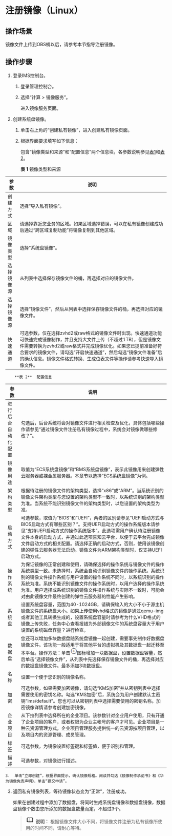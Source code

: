 # 注册镜像（Linux）<a name="ims_01_0211"></a>

## 操作场景<a name="section783119577294"></a>

镜像文件上传到OBS桶以后，请参考本节指导注册镜像。

## 操作步骤<a name="section7975113214169"></a>

1.  登录IMS控制台。
    1.  登录管理控制台。
    2.  选择“计算 \> 镜像服务”。

        进入镜像服务页面。

2.  创建系统盘镜像。
    1.  单击右上角的“创建私有镜像”，进入创建私有镜像页面。
    2.  根据界面要求填写如下信息：

        包含“镜像类型和来源”和“配置信息”两个信息块，各参数说明参见[表1](#ims_01_0206_table050019474117)和[表2](#ims_01_0206_table6978715749)。

        **表 1**  镜像类型和来源

|参数|说明|
|--|--|
|创建方式|选择“导入私有镜像”。|
|区域|请选择靠近您业务的区域。如果区域选择错误，可以在私有镜像创建成功后通过“跨区域复制功能”将镜像复制到其他区域。|
|镜像类型|选择“系统盘镜像”。|
|选择镜像源|从列表中选择保存镜像文件的桶，再选择对应的镜像文件。|
|选择镜像源|选择“镜像文件”，然后从列表中选择保存镜像文件的桶，再选择对应的镜像文件。|
|快速通道|可选参数，仅在选择zvhd2或raw格式的镜像文件时出现。快速通道功能可快速完成镜像制作，并且支持大文件上传（不超过1TB），但是镜像文件需要转换为zvhd2或raw格式并完成镜像优化。如果您已提前准备好符合要求的镜像文件，请勾选“开启快速通道”，然后勾选“镜像文件准备”后的确认信息。镜像文件格式转换、生成位表文件等操作请参考快速导入镜像文件。|


        **表 2**  配置信息

|参数|说明|
|--|--|
|进行后台自动化配置|勾选后，后台系统将会对镜像文件进行相关检查及优化，具体包括哪些操作请参见“通过镜像文件注册私有镜像过程中，系统会对镜像做哪些修改？”。|
|镜像用途|取值为“ECS系统盘镜像”和“BMS系统盘镜像”，表示此镜像用来创建弹性云服务器或裸金属服务器。本章节以选择“ECS系统盘镜像”为例。|
|架构类型|根据待注册的镜像文件的架构类型，选择“x86”或“ARM”。当系统识别的镜像文件架构类型与您设置的架构类型不一致时，以系统识别的架构类型为准。当系统不能识别镜像文件的架构类型时，以您设置的架构类型为准。|
|启动方式|可选参数，取值为“BIOS”和“UEFI”，两者的区别请参见“UEFI启动方式与BIOS启动方式有哪些区别？”。支持UEFI启动方式的操作系统版本请参见“支持UEFI启动方式的操作系统版本”。此选项需用户确认待注册镜像文件本身的启动方式，并通过此选项告知云平台，以便于云平台完成镜像文件启动方式的相关配置。请选择正确的启动方式，否则，使用该镜像创建的弹性云服务器无法启动。镜像文件为ARM架构类型时，仅支持UEFI启动方式。|
|操作系统|为保证镜像的正常创建和使用，请确保选择的操作系统与镜像文件的操作系统类型一致。未选择时，系统会自动识别镜像文件的操作系统。系统识别的镜像文件操作系统与用户设置的操作系统不同时，以系统识别的操作系统为准。系统不能识别镜像文件的操作系统时，以用户选择的操作系统为准。用户选择或系统识别的镜像文件操作系统与实际不一致时，可能会对由此镜像文件最终创建的弹性云服务器的性能产生影响。|
|系统盘|设置系统盘容量，范围为40-1024GB，请确保输入的大小不小于源主机镜像文件的系统盘大小。如果上传使用vhd格式的镜像是通过qemu-img或者其他工具转换生成的，设置系统盘容量时请参考为什么VHD格式的镜像上传失败，任务中心查看报错为外部镜像文件的系统盘容量大于用户设置的系统磁盘容量？进行检查。|
|数据盘|您还可以增加多块数据盘随系统盘镜像一起创建，需要事先制作好数据盘镜像文件。该功能一般适用于将其他平台的虚拟机及其数据盘一起迁移至本平台。操作方法：单击![](figures/Image-4.png)图标增加一块数据盘，设置数据盘容量，然后单击“选择镜像文件”，从列表中先选择保存镜像文件的桶，再选择对应的数据盘镜像文件。最多添加3块数据盘。|
|名称|设置一个便于您识别的镜像名称。|
|加密|可选参数，如果需要加密镜像，请勾选“KMS加密”并从密钥列表中选择需要使用的密钥名称。勾选“KMS加密”后，系统会为用户创建默认主密钥“ims/default”。您也可以从密钥列表中选择需要使用的密钥名称。加密镜像详情请参考创建加密镜像。|
|企业项目|从下拉列表中选择所在的企业项目。该参数针对企业用户使用，只有开通了企业项目的客户，或者权限为企业主帐号的客户才可见。企业项目是一种云资源管理方式，企业项目管理服务提供统一的云资源按项目管理，以及项目内的资源管理、成员管理。|
|标签|可选参数，为镜像设置标签键和标签值，便于识别和管理。|
|描述|可选参数，对镜像进行描述。|


    3.  单击“立即创建”，根据界面提示，确认镜像规格。阅读并勾选《镜像制作承诺书》和《华为镜像免责声明》，单击“提交申请”。

3.  返回私有镜像列表，等待镜像状态变为“正常”，注册成功。

    如果在创建过程中添加了数据盘，将同时生成系统盘镜像和数据盘镜像，数据盘镜像个数由您所添加的数据盘数量而定，不超过3个。

    >![](public_sys-resources/icon-note.gif) **说明：** 
    >根据镜像文件大小不同，将镜像文件注册为私有镜像所使用的时间不同，请耐心等待。


